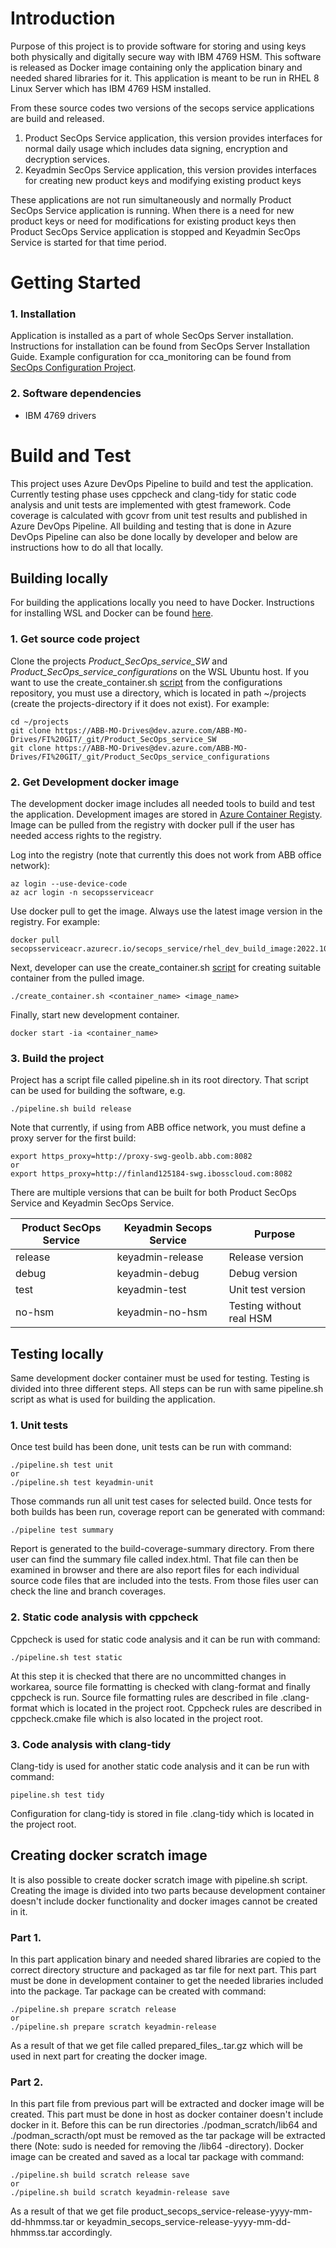 # Introduction

Purpose of this project is to provide software for storing and using keys both physically and digitally secure way with IBM 4769 HSM. This software is released as Docker image containing only the application binary and needed shared libraries for it. This application is meant to be run in RHEL 8 Linux Server which has IBM 4769 HSM installed.

From these source codes two versions of the secops service applications are build and released.

1. Product SecOps Service application, this version provides interfaces for normal daily usage which includes data signing, encryption and decryption services.
2. Keyadmin SecOps Service application, this version provides interfaces for creating new product keys and modifying existing product keys

These applications are not run simultaneously and normally Product SecOps Service application is running. When there is a need for new product keys or need for modifications for existing product keys then Product SecOps Service application is stopped and Keyadmin SecOps Service is started for that time period. 


# Getting Started

### 1. Installation
Application is installed as a part of whole SecOps Server installation. Instructions for installation can be found from SecOps Server Installation Guide. Example configuration for cca_monitoring can be found from [SecOps Configuration Project](https://dev.azure.com/ABB-MO-Drives/FI%20GIT/_git/Product_SecOps_service_configurations). 

### 2. Software dependencies
- IBM 4769 drivers


# Build and Test
This project uses Azure DevOps Pipeline to build and test the application. Currently testing phase uses cppcheck and clang-tidy for static code analysis and unit tests are implemented with gtest framework. Code coverage is calculated with gcovr from unit test results and published in Azure DevOps Pipeline. All building and testing that is done in Azure DevOps Pipeline can also be done locally by developer and below are instructions how to do all that locally.

## Building locally

For building the applications locally you need to have Docker. Instructions for installing WSL and Docker can be found [here](https://odin-confluence.abb.com/x/E0GvHw/).

### 1. Get source code project
Clone the projects *Product_SecOps_service_SW* and *Product_SecOps_service_configurations* on the WSL Ubuntu host. If you want to use the create_container.sh [script](https://dev.azure.com/ABB-MO-Drives/FI%20GIT/_git/Product_SecOps_service_configurations?path=/imagebuild/dev_build/create_container.sh) from the configurations repository, you must use a directory, which is located in path ~/projects (create the projects-directory if it does not exist). For example:

    cd ~/projects
    git clone https://ABB-MO-Drives@dev.azure.com/ABB-MO-Drives/FI%20GIT/_git/Product_SecOps_service_SW
    git clone https://ABB-MO-Drives@dev.azure.com/ABB-MO-Drives/FI%20GIT/_git/Product_SecOps_service_configurations


### 2. Get Development docker image

The development docker image includes all needed tools to build and test the application. Development images are stored in [Azure Container Registy](https://portal.azure.com/#@ABB.onmicrosoft.com/resource/subscriptions/6b0a9ae0-e962-4ce1-b349-4a9c023f5af2/resourceGroups/SecOpsServiceAcr-rg/overview). Image can be pulled from the registry with docker pull if the user has needed access rights to the registry. 

Log into the registry (note that currently this does not work from ABB office network):
    
    az login --use-device-code
    az acr login -n secopsserviceacr

Use docker pull to get the image. Always use the latest image version in the registry. For example:
    
    docker pull secopsserviceacr.azurecr.io/secops_service/rhel_dev_build_image:2022.10.19.2

Next, developer can use the create_container.sh [script](https://dev.azure.com/ABB-MO-Drives/FI%20GIT/_git/Product_SecOps_service_configurations?path=/imagebuild/dev_build/create_container.sh) for creating suitable container from the pulled image.

    ./create_container.sh <container_name> <image_name>

Finally, start new development container.

    docker start -ia <container_name>




### 3. Build the project
Project has a script file called pipeline.sh in its root directory. That script can be used for building the software, e.g.

    ./pipeline.sh build release

Note that currently, if using from ABB office network, you must define a proxy server for the first build:

    export https_proxy=http://proxy-swg-geolb.abb.com:8082
    or
    export https_proxy=http://finland125184-swg.ibosscloud.com:8082

There are multiple versions that can be built for both Product SecOps Service and Keyadmin SecOps Service.

 | Product SecOps Service | Keyadmin Secops Service | Purpose
 |------|----|----|
 |release|keyadmin-release|Release version
 |debug|keyadmin-debug|Debug version
 |test|keyadmin-test|Unit test version
 |no-hsm|keyadmin-no-hsm|Testing without real HSM



## Testing locally
Same development docker container must be used for testing. Testing is divided into three different steps. All steps can be run with same pipeline.sh script as what is used for building the application.

### 1. Unit tests
Once test build has been done, unit tests can be run with command:

    ./pipeline.sh test unit
    or
    ./pipeline.sh test keyadmin-unit

Those commands run all unit test cases for selected build.
Once tests for both builds has been run, coverage report can be generated with command:

    ./pipeline test summary

Report is generated to the build-coverage-summary directory. From there user can find the summary file called index.html. That file can then be examined in browser and there are also report files for each individual source code files that are included into the tests. From those files user can check the line and branch coverages.

### 2. Static code analysis with cppcheck
Cppcheck is used for static code analysis and it can be run with command:

    ./pipeline.sh test static

At this step it is checked that there are no uncommitted changes in workarea, source file formatting is checked with clang-format and finally cppcheck is run. Source file formatting rules are described in file .clang-format which is located in the project root. Cppcheck rules are described in cppcheck.cmake file which is also located in the project root.

### 3. Code analysis with clang-tidy
Clang-tidy is used for another static code analysis and it can be run with command:

    pipeline.sh test tidy

Configuration for clang-tidy is stored in file .clang-tidy which is located in the project root. 


## Creating docker scratch image
It is also possible to create docker scratch image with pipeline.sh script. Creating the image is divided into two parts because development container doesn't include docker functionality and docker images cannot be created in it.

### Part 1.
In this part application binary and needed shared libraries are copied to the correct directory structure and packaged as tar file for next part. This part must be done in development container to get the needed libraries included into the package. Tar package can be created with command:

    ./pipeline.sh prepare scratch release
    or
    ./pipeline.sh prepare scratch keyadmin-release

As a result of that we get file called prepared_files_<build-name>.tar.gz which will be used in next part for creating the docker image.

### Part 2.
In this part file from previous part will be extracted and docker image will be created. This part must be done in host as docker container doesn't include docker in it. Before this can be run directories ./podman_scratch/lib64 and ./podman_scracth/opt must be removed as the tar package will be extracted there (Note: sudo is needed for removing the /lib64 -directory). Docker image can be created and saved as a local tar package with command:

    ./pipeline.sh build scratch release save
    or
    ./pipeline.sh build scratch keyadmin-release save

As a result of that we get file product_secops_service-release-yyyy-mm-dd-hhmmss.tar or keyadmin_secops_service-release-yyyy-mm-dd-hhmmss.tar accordingly.
